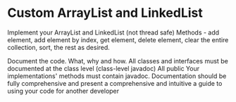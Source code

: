 # Custom ArrayList and LinkedList

Implement your ArrayList and LinkedList (not thread safe) Methods -
add element, add element by index, get element, delete
element, clear the entire collection, sort, the rest as desired.

Document the code. What, why and how. All classes and interfaces must be
documented at the class level (class-level javadoc) All public
Your implementations' methods must contain javadoc. Documentation should
be fully comprehensive and present a comprehensive and intuitive
a guide to using your code for another developer